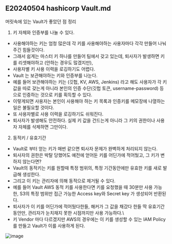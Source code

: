 ## E20240504 hashicorp Vault.md

머릿속에 있는 Vault가 좋았던 점 정리

1. 키 자체와 인증부를 나눌 수 있다.
- 사용해야하는 키는 엄청 많은데 각 키를 사용해야하는 사용자마다 각각 만들어 나눠주긴 힘들것이다.
- 그래서 쉽게는 마스터 키 하나를 만들어 팀에서 갖고 있는데, 퇴사자가 발생하면 키를 리셋해야하고 (안하는 경우도 많겠지만),
- 사용자별 키 사용 이력을 로깅하기도 어렵다.
- Vault 는 보관해야하는 키와 인증부를 나눈다.
- 예를 들어 보관해야하는 키는 (깃헙, KV, AWS, Jenkins) 라고 해도 사용자가 각 키 값을 따로 갖는게 아니라 본인의 인증 수단(깃헙 토큰, username-password) 등으로 인증하는 것으로 키를 획득할 수 있다.
- 이렇게되면 사용자는 본인이 사용해야 하는 키 목록과 인증키를 메모장에 나열하는 일은 불필요할 것이다.
- 또 사용자별로 사용 이력을 로깅하기도 쉬워진다.
- 퇴사자가 발생해도 안전하다. 실제 키 값을 건드는게 아니라 그 키의 권한이나 사용자 자체를 삭제하면 그만이다.

2. 동적키 / 유효기간
- Vault로 부터 얻는 키가 매번 같으면 퇴사자 문제가 완벽하게 처리되지 않는다.
- 퇴사자의 권한은 박탈 당했어도 예전에 얻어둔 키를 어딘가에 적어뒀고, 그 키가 변하지 않는다면?
- Vault의 동적키는 키를 원할때 특정 범위의, 특정 기간동안에만 유효한 키를 새로 발급해 생성한다.
- 그리고 이 키는 관리자에 의해 동적으로 제거될 수 있다.
- 예를 들어 Vault AWS 동적 키를 사용한다면 키를 요청했을 때 30분만 사용 가능한, S3의 특정 범위만 접근 가능한 Access key와 Secret key 가 생성되어 반환된다.
- 퇴사자가 이 키를 어딘가에 적어뒀다한들, 해커가 그 값을 채갔다 한들 딱 유효기간 동안만, 관리자가 눈치채지 못한 시점까지만 사용 가능하다.\
- 키 Vendor 마다 다르겠지만 AWS의 경우에는 이 키를 생성할 수 있는 IAM Policy 를 만들고 Vault가 이를 사용하게 된다.

![image](https://github.com/ecsimsw/daily-note-public/assets/46060746/62083fa8-68da-4ccc-b960-b351fca073b0)
